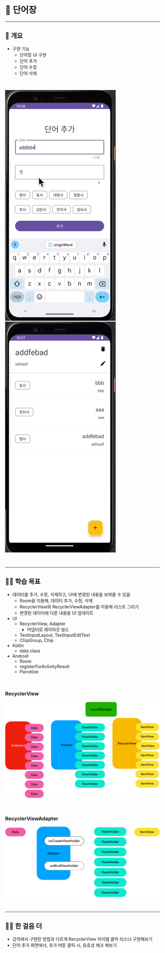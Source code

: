 # 💬 단어장

---
## 📌 개요
- 구현 기능
  - 단어장 UI 구현
  - 단어 추가
  - 단어 수정
  - 단어 삭제

<br>

![](result1.gif) ![](reuslt2.gif)

<br>

---
## 💪🏻 학습 목표
- 데이터를 추가, 수정, 삭제하고, UI에 변경된 내용을 보여줄 수 있음
  - Room을 이용해, 데이터 추가, 수정, 삭제
  - RecyclerView와 RecyclerViewAdapter를 이용해 리스트 그리기
  - 변경된 데이터에 다른 내용을 UI 업데이트
- UI
  - RecyclerView, Adapter
    - 어댑터로 레이아웃 빌드
  - TextInputLayout, TextInputEditText
  - ChipGroup, Chip
- Kotlin
  - data class
- Android
  - Room
  - registerForActivityResult
  - Parcelize

<br>

### RecyclerView
![img.png](recyclerview.png)

<br>

### RecyclerViewAdapter
![img_1.png](recyclerviewadapter.png)

<br>

---
## 🚶🏻 한 걸음 더
- 강의에서 구현한 방법과 다르게 RecyclerView 아이템 클릭 리스너 구현해보기
- 단어 추가 화면에서, 추가 버튼 클릭 시, 유효성 체크 해보기